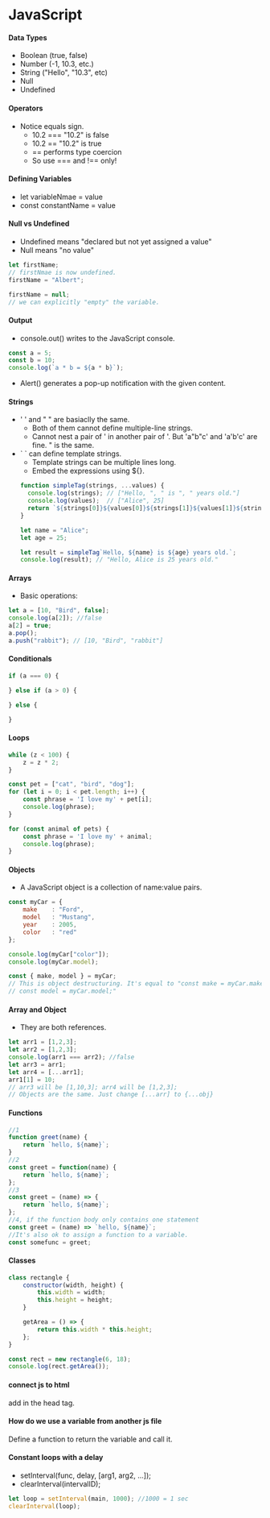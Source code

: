 # JavaScript

#### Data Types

- Boolean (true, false)
- Number (-1, 10.3, etc.)
- String ("Hello", "10.3", etc)
- Null
- Undefined

#### Operators

- Notice equals sign. 
  - 10.2 === "10.2" is false
  - 10.2 == "10.2" is true
  - == performs type coercion
  - So use === and !== only!

#### Defining Variables
- let variableNmae = value
- const constantName = value

#### Null vs Undefined

- Undefined means "declared but not yet assigned a value"
- Null means "no value"

```js
let firstName;
// firstNmae is now undefined.
firstName = "Albert";

firstName = null;
// we can explicitly "empty" the variable.
```

#### Output

- console.out() writes to the JavaScript console.
```js
const a = 5;
const b = 10;
console.log(`a * b = ${a * b}`);
```
- Alert() generates a pop-up notification with the given content.


#### Strings

- ' ' and " " are basiaclly the same. 
  - Both of them cannot define multiple-line strings.
  - Cannot nest a pair of ' in another pair of '. But 'a"b"c' and 'a\'b\'c' are fine. " is the same.
- \` \` can define template strings.
  - Template strings can be multiple lines long.
  - Embed the expressions using ${}.
  ```js
  function simpleTag(strings, ...values) {
    console.log(strings); // ["Hello, ", " is ", " years old."]
    console.log(values);  // ["Alice", 25]
    return `${strings[0]}${values[0]}${strings[1]}${values[1]}${strings[2]}`;
  }

  let name = "Alice";
  let age = 25;

  let result = simpleTag`Hello, ${name} is ${age} years old.`;
  console.log(result); // "Hello, Alice is 25 years old."
  ```

#### Arrays
- Basic operations:
```js
let a = [10, "Bird", false];
console.log(a[2]); //false
a[2] = true;
a.pop();
a.push("rabbit"); // [10, "Bird", "rabbit"]
```

#### Conditionals

```js
if (a === 0) {

} else if (a > 0) {

} else {

}
```

#### Loops

```js
while (z < 100) {
    z = z * 2;
}

const pet = ["cat", "bird", "dog"];
for (let i = 0; i < pet.length; i++) {
    const phrase = 'I love my' + pet[i];
    console.log(phrase);
}

for (const animal of pets) {
    const phrase = 'I love my' + animal;
    console.log(phrase);
}
```

#### Objects
- A JavaScript object is a collection of name:value pairs.
```js
const myCar = {
    make    : "Ford",
    model   : "Mustang",
    year    : 2005,
    color   : "red"
};

console.log(myCar["color"]);
console.log(myCar.model);

const { make, model } = myCar;
// This is object destructuring. It's equal to "const make = myCar.make;
// const model = myCar.model;"
```

#### Array and Object
- They are both references. 
```js
let arr1 = [1,2,3];
let arr2 = [1,2,3];
console.log(arr1 === arr2); //false
let arr3 = arr1;
let arr4 = [...arr1];
arr1[1] = 10;
// arr3 will be [1,10,3]; arr4 will be [1,2,3];
// Objects are the same. Just change [...arr] to {...obj}
```

#### Functions
```js
//1
function greet(name) {
    return `hello, ${name}`;
}
//2
const greet = function(name) {
    return `hello, ${name}`;
};
//3
const greet = (name) => {
    return `hello, ${name}`;
};
//4, if the function body only contains one statement
const greet = (name) => `hello, ${name}`;
//It's also ok to assign a function to a variable.
const somefunc = greet;
```

#### Classes
```js
class rectangle {
    constructor(width, height) {
        this.width = width;
        this.height = height;
    }

    getArea = () => {
        return this.width * this.height;
    };
}

const rect = new rectangle(6, 18);
console.log(rect.getArea());
```

#### connect js to html

add <script src="game.js" defer></script> in the head tag.

#### How do we use a variable from another js file

Define a function to return the variable and call it.

#### Constant loops with a delay

- setInterval(func, delay, [arg1, arg2, ...]);
- clearInterval(intervalID);
```js
let loop = setInterval(main, 1000); //1000 = 1 sec
clearInterval(loop);
```